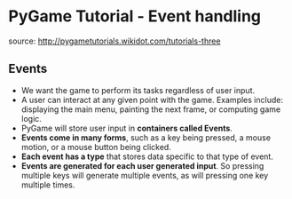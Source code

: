 # PyGame Tutorial - Event handling
source: http://pygametutorials.wikidot.com/tutorials-three

## Events
* We want the game to perform its tasks regardless of user input.
* A user can interact at any given point with the game. Examples include: displaying the main menu, painting the next frame, or computing game logic.
* PyGame will store user input in **containers called Events**. 
* **Events come in many forms**, such as a key being pressed, a mouse motion, or a mouse button being clicked.
* **Each event has a type** that stores data specific to that type of event.
* **Events are generated for each user generated input**. So pressing multiple keys will generate multiple events, as will pressing one key multiple times.